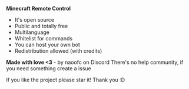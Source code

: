 **Minecraft Remote Control**
- It's open source
- Public and totally free
- Multilanguage
- Whitelist for commands
- You can host your own bot
- Redistribution allowed (with credits)


**Made with love <3** - by naoofc on Discord
There's no help community, if you need something create a issue

If you like the project please star it! Thank you :D
